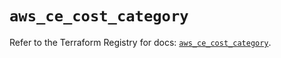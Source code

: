 # `aws_ce_cost_category`

Refer to the Terraform Registry for docs: [`aws_ce_cost_category`](https://registry.terraform.io/providers/hashicorp/aws/5.77.0/docs/resources/ce_cost_category).
